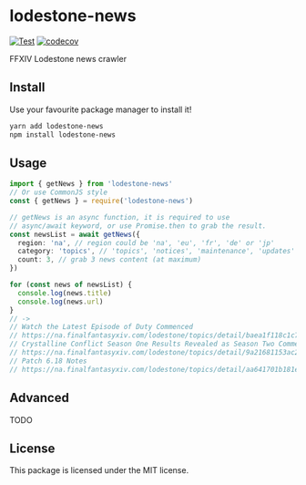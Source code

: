 # lodestone-news

[![Test](https://github.com/AwesomeHamster/lodestone-news/actions/workflows/test.yml/badge.svg)](https://github.com/AwesomeHamster/lodestone-news/actions/workflows/test.yml)
[![codecov](https://codecov.io/gh/AwesomeHamster/lodestone-news/branch/master/graph/badge.svg?token=9UVXLTPU78)](https://codecov.io/gh/AwesomeHamster/lodestone-news)

FFXIV Lodestone news crawler

## Install

Use your favourite package manager to install it!

```bash
yarn add lodestone-news
npm install lodestone-news
```

## Usage

```ts
import { getNews } from 'lodestone-news'
// Or use CommonJS style
const { getNews } = require('lodestone-news')

// getNews is an async function, it is required to use
// async/await keyword, or use Promise.then to grab the result.
const newsList = await getNews({
  region: 'na', // region could be 'na', 'eu', 'fr', 'de' or 'jp'
  category: 'topics', // 'topics', 'notices', 'maintenance', 'updates' or 'status'
  count: 3, // grab 3 news content (at maximum)
})

for (const news of newsList) {
  console.log(news.title)
  console.log(news.url)
}
// ->
// Watch the Latest Episode of Duty Commenced
// https://na.finalfantasyxiv.com/lodestone/topics/detail/baea1f118c1c739080e40e24e0a94903cf46b077
// Crystalline Conflict Season One Results Revealed as Season Two Commences!
// https://na.finalfantasyxiv.com/lodestone/topics/detail/9a21681153ac2a9e70de773f6e21cc0547759376
// Patch 6.18 Notes
// https://na.finalfantasyxiv.com/lodestone/topics/detail/aa641701b181ebf66aaf3264896b65acdbd23850
```

## Advanced

TODO

## License

This package is licensed under the MIT license.
